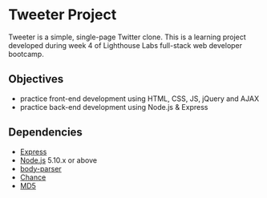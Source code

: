 # Tweeter Project

Tweeter is a simple, single-page Twitter clone. This is a learning project developed during week 4 of Lighthouse Labs full-stack web developer bootcamp.

## Objectives

- practice front-end development using HTML, CSS, JS, jQuery and AJAX
- practice back-end development using Node.js & Express

## Dependencies

- [Express](https://www.npmjs.com/package/express/)
- [Node.js](https://nodejs.org/en/) 5.10.x or above
- [body-parser](https://www.npmjs.com/package/body-parser/)
- [Chance](https://www.npmjs.com/package/chance)
- [MD5](https://www.npmjs.com/package/md5)